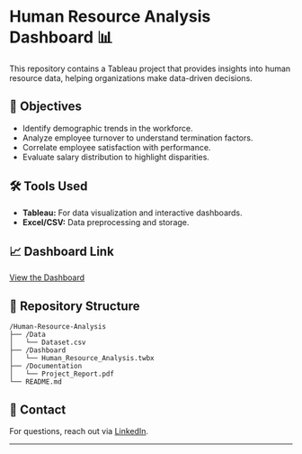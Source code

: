 # Human Resource Analysis Dashboard 📊

This repository contains a Tableau project that provides insights into human resource data, helping organizations make data-driven decisions.

## 🎯 Objectives
- Identify demographic trends in the workforce.  
- Analyze employee turnover to understand termination factors.  
- Correlate employee satisfaction with performance.  
- Evaluate salary distribution to highlight disparities.

## 🛠️ Tools Used
- **Tableau:** For data visualization and interactive dashboards.  
- **Excel/CSV:** Data preprocessing and storage.  

## 📈 Dashboard Link  
[View the Dashboard](https://public.tableau.com/views/HumanResourceAnalysis_17419672666850/EIntro)

## 📂 Repository Structure
```
/Human-Resource-Analysis
├── /Data
│   └── Dataset.csv
├── /Dashboard
│   └── Human_Resource_Analysis.twbx
├── /Documentation
│   └── Project_Report.pdf
└── README.md
```

## 📧 Contact  
For questions, reach out via [LinkedIn](https://www.linkedin.com/in/nimishajyothi005).

--- 

